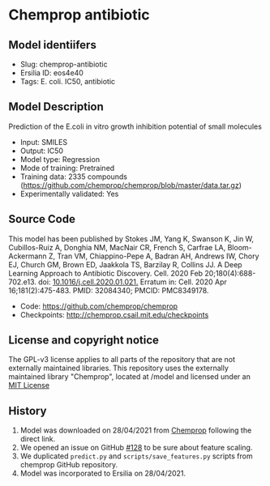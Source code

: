# Chemprop antibiotic

## Model identiifers
- Slug: chemprop-antibiotic
- Ersilia ID: eos4e40
- Tags: E. coli. IC50, antibiotic

## Model Description 
Prediction of the E.coli in vitro growth inhibition potential of small molecules
- Input: SMILES 
- Output: IC50 
- Model type: Regression
- Mode of training: Pretrained
- Training data: 2335 compounds (https://github.com/chemprop/chemprop/blob/master/data.tar.gz)
- Experimentally validated: Yes 

## Source Code
This model has been published by Stokes JM, Yang K, Swanson K, Jin W, Cubillos-Ruiz A, Donghia NM, MacNair CR, French S, Carfrae LA, Bloom-Ackermann Z, Tran VM, Chiappino-Pepe A, Badran AH, Andrews IW, Chory EJ, Church GM, Brown ED, Jaakkola TS, Barzilay R, Collins JJ. A Deep Learning Approach to Antibiotic Discovery. Cell. 2020 Feb 20;180(4):688-702.e13. doi: [10.1016/j.cell.2020.01.021.](https://www.sciencedirect.com/science/article/pii/S0092867420301021) Erratum in: Cell. 2020 Apr 16;181(2):475-483. PMID: 32084340; PMCID: PMC8349178.

* Code: https://github.com/chemprop/chemprop
* Checkpoints: http://chemprop.csail.mit.edu/checkpoints

## License and copyright notice
The GPL-v3 license applies to all parts of the repository that are not externally maintained libraries. 
This repository uses the externally maintained library "Chemprop", located at /model and licensed under an [MIT License](https://github.com/ersilia-os/eos4e40/blob/main/model/LICENSE.md)

## History
1. Model was downloaded on 28/04/2021 from [Chemprop](http://chemprop.csail.mit.edu/checkpoints) following the direct link.
2. We opened an issue on GitHub [#128](https://github.com/chemprop/chemprop/issues/108#issuecomment-802245616) to be sure about feature scaling.
3. We duplicated `predict.py` and `scripts/save_features.py` scripts from chemprop GitHub repository.
4. Model was incorporated to Ersilia on 28/04/2021.
